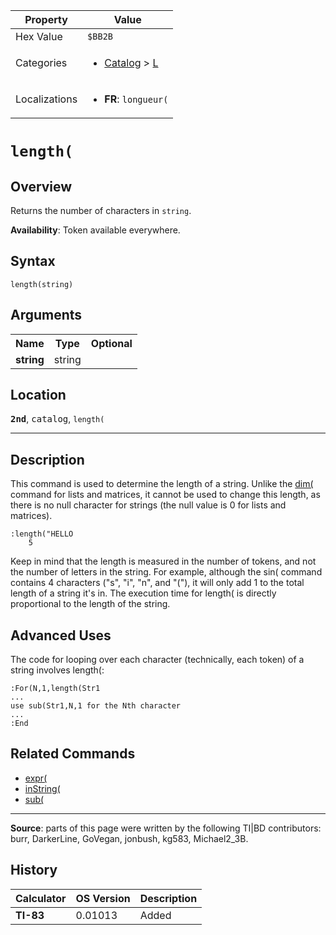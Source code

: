 | Property      | Value |
|---------------|-------|
| Hex Value     | `$BB2B`|
| Categories    | <ul><li>[Catalog](<../categories/Catalog.md>) > [L](<../categories/Catalog.md#L>)</li></ul> |
| Localizations | <ul><li><b>FR</b>: `longueur(`</li></ul> |

# `length(`

## Overview
Returns the number of characters in `string`.


<b>Availability</b>: Token available everywhere.

## Syntax
`length(string)`

## Arguments
<table>
<tr><th>Name</th><th>Type</th><th>Optional</th></tr>

<tr><td><b>string</b></td><td>string</td><td></td></tr>

</table>

## Location
<tt><kbd><b>2nd</b></kbd></tt>, <kbd>catalog</kbd>, `length(`
<hr>

## Description

This command is used to determine the length of a string. Unlike the [dim(](dim\(.md) command for lists and matrices, it cannot be used to change this length, as there is no null character for strings (the null value is 0 for lists and matrices).

```ti-basic
:length("HELLO
    5
```

Keep in mind that the length is measured in the number of tokens, and not the number of letters in the string. For example, although the sin( command contains 4 characters ("s", "i", "n", and "("), it will only add 1 to the total length of a string it's in. The execution time for length( is directly proportional to the length of the string.

## Advanced Uses

The code for looping over each character (technically, each token) of a string involves length(:

```ti-basic
:For(N,1,length(Str1
...
use sub(Str1,N,1 for the Nth character
...
:End
```

## Related Commands

*   [expr(](expr\(.md)
*   [inString(](inString\(.md)
*   [sub(](sub\(.md)

* * *

**Source**: parts of this page were written by the following TI|BD contributors: burr, DarkerLine, GoVegan, jonbush, kg583, Michael2_3B.

## History
| Calculator | OS Version | Description |
|------------|------------|-------------|
| <b>TI-83</b> | 0.01013 | Added |


